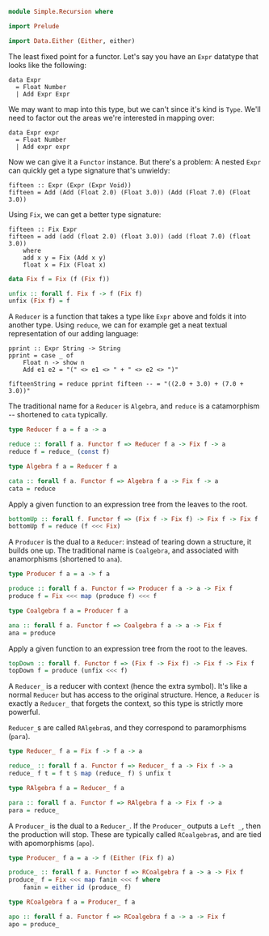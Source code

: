 ```purescript
module Simple.Recursion where

import Prelude

import Data.Either (Either, either)
```

The least fixed point for a functor. Let's say you have an `Expr` datatype
that looks like the following:

    data Expr
      = Float Number
      | Add Expr Expr

We may want to map into this type, but we can't since it's kind is `Type`.
We'll need to factor out the areas we're interested in mapping over:

    data Expr expr
      = Float Number
      | Add expr expr

Now we can give it a `Functor` instance.
But there's a problem: A nested `Expr` can quickly get a type signature that's
unwieldy:

    fifteen :: Expr (Expr (Expr Void))
    fifteen = Add (Add (Float 2.0) (Float 3.0)) (Add (Float 7.0) (Float 3.0))

Using `Fix`, we can get a better type signature:

    fifteen :: Fix Expr
    fifteen = add (add (float 2.0) (float 3.0)) (add (float 7.0) (float 3.0))
        where
        add x y = Fix (Add x y)
        float x = Fix (Float x)

```purescript
data Fix f = Fix (f (Fix f))

unfix :: forall f. Fix f -> f (Fix f)
unfix (Fix f) = f
```

A `Reducer` is a function that takes a type like `Expr` above and folds it into
another type.
Using `reduce`, we can for example get a neat textual representation of our
adding language:

    pprint :: Expr String -> String
    pprint = case _ of
        Float n -> show n
        Add e1 e2 = "(" <> e1 <> " + " <> e2 <> ")"
    
    fifteenString = reduce pprint fifteen -- = "((2.0 + 3.0) + (7.0 + 3.0))"

The traditional name for a `Reducer` is `Algebra`, and `reduce` is a catamorphism
-- shortened to `cata` typically.
```purescript
type Reducer f a = f a -> a

reduce :: forall f a. Functor f => Reducer f a -> Fix f -> a
reduce f = reduce_ (const f)

type Algebra f a = Reducer f a

cata :: forall f a. Functor f => Algebra f a -> Fix f -> a
cata = reduce
```

Apply a given function to an expression tree from the leaves to the root.
```purescript
bottomUp :: forall f. Functor f => (Fix f -> Fix f) -> Fix f -> Fix f
bottomUp f = reduce (f <<< Fix)
```

A `Producer` is the dual to a `Reducer`: instead of tearing down a structure,
it builds one up.
The traditional name is `Coalgebra`, and associated with anamorphisms (shortened
to `ana`).

```purescript
type Producer f a = a -> f a

produce :: forall f a. Functor f => Producer f a -> a -> Fix f
produce f = Fix <<< map (produce f) <<< f

type Coalgebra f a = Producer f a

ana :: forall f a. Functor f => Coalgebra f a -> a -> Fix f
ana = produce
```

Apply a given function to an expression tree from the root to the leaves.
```purescript
topDown :: forall f. Functor f => (Fix f -> Fix f) -> Fix f -> Fix f
topDown f = produce (unfix <<< f)
```

A `Reducer_` is a reducer with context (hence the extra symbol).
It's like a normal `Reducer` but has access to the original structure.
Hence, a `Reducer` is exactly a `Reducer_` that forgets the context, so this
type is strictly more powerful.

`Reducer_`s are called `RAlgebra`s, and they correspond to paramorphisms (`para`).

```purescript
type Reducer_ f a = Fix f -> f a -> a

reduce_ :: forall f a. Functor f => Reducer_ f a -> Fix f -> a
reduce_ f t = f t $ map (reduce_ f) $ unfix t

type RAlgebra f a = Reducer_ f a

para :: forall f a. Functor f => RAlgebra f a -> Fix f -> a
para = reduce_
```

A `Producer_` is the dual to a `Reducer_`.
If the `Producer_` outputs a `Left _`, then the production will stop.
These are typically called `RCoalgebra`s, and are tied with apomorphisms (`apo`).

```purescript
type Producer_ f a = a -> f (Either (Fix f) a)

produce_ :: forall f a. Functor f => RCoalgebra f a -> a -> Fix f
produce_ f = Fix <<< map fanin <<< f where
    fanin = either id (produce_ f)

type RCoalgebra f a = Producer_ f a

apo :: forall f a. Functor f => RCoalgebra f a -> a -> Fix f
apo = produce_
```
